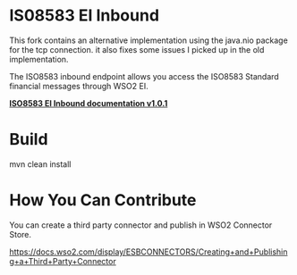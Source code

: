 # IS08583 EI Inbound

This fork contains an alternative implementation using the java.nio package for the tcp connection. it also fixes some issues 
I picked up in the old implementation.

The ISO8583 inbound endpoint allows you access the ISO8583 Standard financial messages through WSO2 EI.

**[ISO8583 EI Inbound documentation v1.0.1](docs/README.md)**

# Build

mvn clean install

# How You Can Contribute

You can create a third party connector and publish in WSO2 Connector Store.

https://docs.wso2.com/display/ESBCONNECTORS/Creating+and+Publishing+a+Third+Party+Connector
